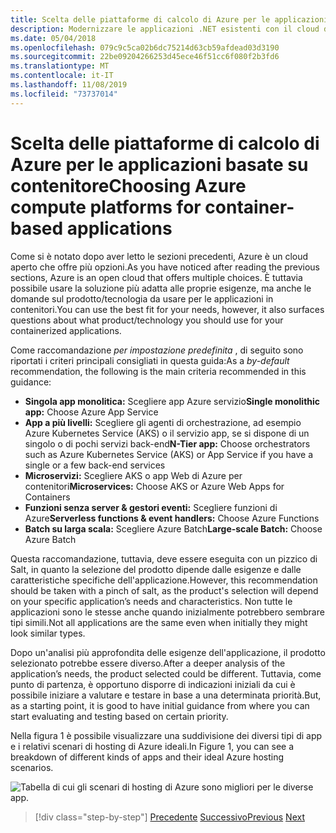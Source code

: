 ```yaml
---
title: Scelta delle piattaforme di calcolo di Azure per le applicazioni basate su contenitore
description: Modernizzare le applicazioni .NET esistenti con il cloud di Azure e i contenitori di Windows | Scelta delle piattaforme di calcolo di Azure per le applicazioni basate su contenitori
ms.date: 05/04/2018
ms.openlocfilehash: 079c9c5ca02b6dc75214d63cb59afdead03d3190
ms.sourcegitcommit: 22be09204266253d45ece46f51cc6f080f2b3fd6
ms.translationtype: MT
ms.contentlocale: it-IT
ms.lasthandoff: 11/08/2019
ms.locfileid: "73737014"
---
```

# <a name="choosing-azure-compute-platforms-for-container-based-applications"></a><span data-ttu-id="67f0e-103">Scelta delle piattaforme di calcolo di Azure per le applicazioni basate su contenitore</span><span class="sxs-lookup"><span data-stu-id="67f0e-103">Choosing Azure compute platforms for container-based applications</span></span>

<span data-ttu-id="67f0e-104">Come si è notato dopo aver letto le sezioni precedenti, Azure è un cloud aperto che offre più opzioni.</span><span class="sxs-lookup"><span data-stu-id="67f0e-104">As you have noticed after reading the previous sections, Azure is an open cloud that offers multiple choices.</span></span> <span data-ttu-id="67f0e-105">È tuttavia possibile usare la soluzione più adatta alle proprie esigenze, ma anche le domande sul prodotto/tecnologia da usare per le applicazioni in contenitori.</span><span class="sxs-lookup"><span data-stu-id="67f0e-105">You can use the best fit for your needs, however, it also surfaces questions about what product/technology you should use for your containerized applications.</span></span>

<span data-ttu-id="67f0e-106">Come raccomandazione *per impostazione predefinita* , di seguito sono riportati i criteri principali consigliati in questa guida:</span><span class="sxs-lookup"><span data-stu-id="67f0e-106">As a *by-default* recommendation, the following is the main criteria recommended in this guidance:</span></span>

- <span data-ttu-id="67f0e-107">**Singola app monolitica:** Scegliere app Azure servizio</span><span class="sxs-lookup"><span data-stu-id="67f0e-107">**Single monolithic app:** Choose Azure App Service</span></span>
- <span data-ttu-id="67f0e-108">**App a più livelli:** Scegliere gli agenti di orchestrazione, ad esempio Azure Kubernetes Service (AKS) o il servizio app, se si dispone di un singolo o di pochi servizi back-end</span><span class="sxs-lookup"><span data-stu-id="67f0e-108">**N-Tier app:** Choose orchestrators such as Azure Kubernetes Service (AKS) or App Service if you have a single or a few back-end services</span></span>
- <span data-ttu-id="67f0e-109">**Microservizi:** Scegliere AKS o app Web di Azure per contenitori</span><span class="sxs-lookup"><span data-stu-id="67f0e-109">**Microservices:** Choose AKS or Azure Web Apps for Containers</span></span>
- <span data-ttu-id="67f0e-110">**Funzioni senza server & gestori eventi:** Scegliere funzioni di Azure</span><span class="sxs-lookup"><span data-stu-id="67f0e-110">**Serverless functions & event handlers:** Choose Azure Functions</span></span>
- <span data-ttu-id="67f0e-111">**Batch su larga scala:** Scegliere Azure Batch</span><span class="sxs-lookup"><span data-stu-id="67f0e-111">**Large-scale Batch:** Choose Azure Batch</span></span>

<span data-ttu-id="67f0e-112">Questa raccomandazione, tuttavia, deve essere eseguita con un pizzico di Salt, in quanto la selezione del prodotto dipende dalle esigenze e dalle caratteristiche specifiche dell'applicazione.</span><span class="sxs-lookup"><span data-stu-id="67f0e-112">However, this recommendation should be taken with a pinch of salt, as the product's selection will depend on your specific application’s needs and characteristics.</span></span> <span data-ttu-id="67f0e-113">Non tutte le applicazioni sono le stesse anche quando inizialmente potrebbero sembrare tipi simili.</span><span class="sxs-lookup"><span data-stu-id="67f0e-113">Not all applications are the same even when initially they might look similar types.</span></span>

<span data-ttu-id="67f0e-114">Dopo un'analisi più approfondita delle esigenze dell'applicazione, il prodotto selezionato potrebbe essere diverso.</span><span class="sxs-lookup"><span data-stu-id="67f0e-114">After a deeper analysis of the application’s needs, the product selected could be different.</span></span> <span data-ttu-id="67f0e-115">Tuttavia, come punto di partenza, è opportuno disporre di indicazioni iniziali da cui è possibile iniziare a valutare e testare in base a una determinata priorità.</span><span class="sxs-lookup"><span data-stu-id="67f0e-115">But, as a starting point, it is good to have initial guidance from where you can start evaluating and testing based on certain priority.</span></span>

<span data-ttu-id="67f0e-116">Nella figura 1 è possibile visualizzare una suddivisione dei diversi tipi di app e i relativi scenari di hosting di Azure ideali.</span><span class="sxs-lookup"><span data-stu-id="67f0e-116">In Figure 1, you can see a breakdown of different kinds of apps and their ideal Azure hosting scenarios.</span></span>

![Tabella di cui gli scenari di hosting di Azure sono migliori per le diverse app.](./media/choosing-azure-compute-options-for-container-based-applications/azure-hosting-scenarios-for-apps.png)

> [!div class="step-by-step"]
> <span data-ttu-id="67f0e-118">[Precedente](when-to-deploy-windows-containers-to-azure-container-service-kubernetes.md)
> [Successivo](build-resilient-services-ready-for-the-cloud-embrace-transient-failures-in-the-cloud.md)</span><span class="sxs-lookup"><span data-stu-id="67f0e-118">[Previous](when-to-deploy-windows-containers-to-azure-container-service-kubernetes.md)
[Next](build-resilient-services-ready-for-the-cloud-embrace-transient-failures-in-the-cloud.md)</span></span>
